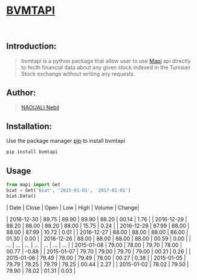 # [BVMTAPI](https://bvmtapi.herokuapp.com/)
<br>

## Introduction:
> bvmtapi is a python package that allow user to use [Mapi](https://bvmtapi.herokuapp.com/) api directly to fecth financial data about any given stock indexed in the Tunisian Stock exchange without writing any requests.

## Author:
> [NAOUALI Nebil](https://www.linkedin.com/in/noualinebil/)

## Installation:
Use the package manager [pip](https://pypi.org/project/bvmtapi/) to install bvmtapi
 ```bash
 pip install bvmtapi
 ```
## Usage
 ```python
 from mapi import Get
 biat = Get('biat', '2015-01-01', '2017-01-01')
 biat.Data()
 ```

| Date | Close  | Open |  Low |  High | Volume | Change|

| 2016-12-30 | 89.75 |  89.90 | 89.90 | 88.20 |  00.14 |  1.76 | 
| 2016-12-29 | 88.20 |  88.00 | 88.20 | 88.00 |  15.75 |  0.24 | 
| 2016-12-28 | 87.99 |  88.00 | 88.00 | 87.99 |  10.72 |  0.01 | 
| 2016-12-27 | 88.00 |  88.00 | 88.00 | 86.00 |  01.30 |  0.00 | 
| 2016-12-26 | 88.00 |  88.00 | 88.00 | 88.00 |  00.59 |  0.00 | 
| ...        |  ...  |   ...  |  ...  |  ...  |   ...  |  ...  | 
| 2015-01-08 | 79.00 |  78.00 | 79.70 | 78.00 |  00.77 | -0.88 | 
| 2015-01-07 | 79.70 |  79.00 | 79.70 | 79.00 |  00.21 |  0.26 | 
| 2015-01-06 | 79.49 |  78.00 | 79.49 | 78.00 |  00.27 |  0.38 | 
| 2015-01-05 | 79.79 |  78.25 | 79.79 | 78.25 |  00.44 |  2.27 | 
| 2015-01-02 | 78.02 |  79.50 | 79.90 | 78.02 |  01.31 |  0.03 | 

